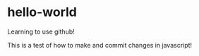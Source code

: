 # hello-world
Learning to use github!

This is a test of how to make and commit changes in javascript!
